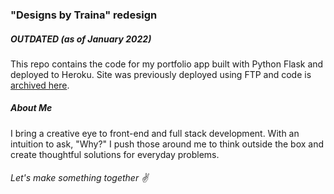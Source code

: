 ### "Designs by Traina" redesign

##### OUTDATED (as of January 2022)

This repo contains the code for my portfolio app built with Python Flask and deployed to Heroku. Site was previously deployed using FTP and code is [archived here](https://github.com/designsbytraina/portfolio).

##### About Me
I bring a creative eye to front-end and full stack development. With an intuition to ask, "Why?" I push those around me to think outside the box and create thoughtful solutions for everyday problems.

###### Let's make something together :v:
